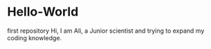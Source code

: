 # Hello-World
first repository
Hi, I am Ali, a Junior scientist and trying to expand my coding knowledge.
